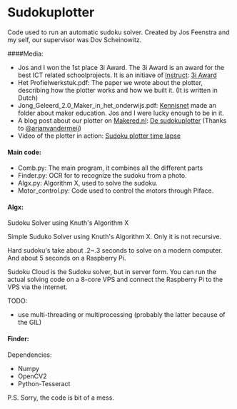 Sudokuplotter
=============

Code used to run an automatic sudoku solver.
Created by Jos Feenstra and my self, our supervisor was Dov Scheinowitz.

####Media:

* Jos and I won the 1st place 3i Award. The 3i Award is an award for the best ICT related schoolprojects. It is an initiave of [Instruct](http://www.instruct.nl/): [3i Award](http://www.instruct.nl/product/298//informaticaprijs)
* Het Profielwerkstuk.pdf: The paper we wrote about the plotter, describing how the plotter works and how we built it. (It is written in Dutch)
* Jong_Geleerd_2.0_Maker_in_het_onderwijs.pdf: [Kennisnet](http://www.kennisnet.nl/) made an folder about maker education. Jos and I were lucky enough to be in it.
* A blog post about our plotter on [Makered.nl](http://makered.nl/): [De sudokuplotter](http://makered.nl/?p=599) (Thanks to [@arjanvandermeij](https://twitter.com/arjanvandermeij))
* Video of the plotter in action: [Sudoku plotter time lapse ](https://www.youtube.com/watch?v=0O7KezpXGDY)

#### Main code:

* Comb.py: The main program, it combines all the different parts
* Finder.py: OCR for to recognize the sudoku from a photo.
* Algx.py: Algorithm X, used to solve the sudoku. 
* Motor_control.py: Code used to control the motors through Piface.

#### Algx:

Sudoku Solver using Knuth's Algorithm X

Simple Suduko Solver using Knuth's Algorithm X. Only it is not recursive. 

Hard sudoku's take about .2~.3 seconds to solve on a modern computer. And about 5 seconds on a Raspberry Pi.

Sudoku Cloud is the Sudoku solver, but in server form. You can run the actual solving code on a 8-core VPS and connect the Raspberry Pi to the VPS via the internet.

TODO:
 * use multi-threading or multiprocessing (probably the latter because of the GIL)

#### Finder:

Dependencies:
 * Numpy
 * OpenCV2
 * Python-Tesseract



P.S. Sorry, the code is bit of a mess.
